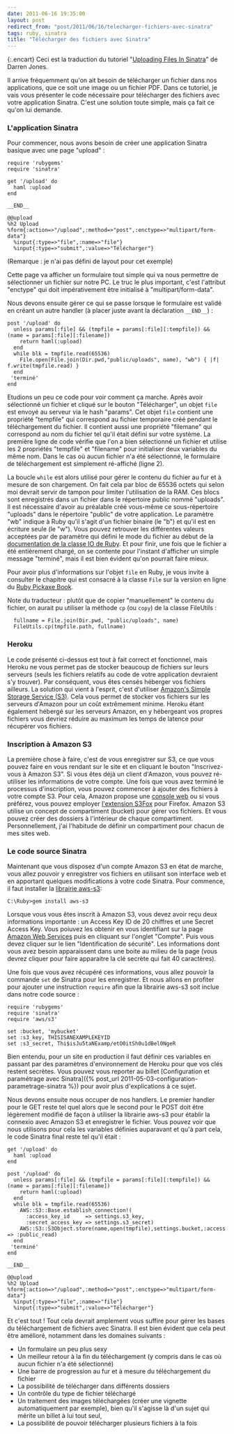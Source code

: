 ```yaml
---
date: 2011-06-16 19:35:00
layout: post
redirect_from: "post/2011/06/16/telecharger-fichiers-avec-sinatra"
tags: ruby, sinatra
title: "Télécharger des fichiers avec Sinatra"
---
```


{:.encart}
Ceci est la traduction du tutoriel "[Uploading Files In Sinatra](http://ididitmyway.herokuapp.com/past/2011/1/16/uploading_files_in_sinatra/)" de Darren Jones.

Il arrive fréquemment qu'on ait besoin de télécharger un fichier dans nos
applications, que ce soit une image ou un fichier PDF. Dans ce tutoriel, je
vais vous présenter le code nécessaire pour télécharger des fichiers avec votre
application Sinatra. C'est une solution toute simple, mais ça fait ce qu'on lui
demande.

### L'application Sinatra

Pour commencer, nous avons besoin de créer une application Sinatra basique
avec une page "upload" :

```
require 'rubygems'
require 'sinatra'

get '/upload' do
  haml :upload
end

__END__

@@upload
%h2 Upload
%form{:action=>"/upload",:method=>"post",:enctype=>"multipart/form-data"}
  %input{:type=>"file",:name=>"file"}
  %input{:type=>"submit",:value=>"Télécharger"}
```

(Remarque : je n'ai pas défini de layout pour cet exemple)

Cette page va afficher un formulaire tout simple qui va nous permettre de
sélectionner un fichier sur notre PC. Le truc le plus important, c'est
l'attribut "enctype" qui doit impérativement être initialisé à
"multipart/form-data".

Nous devons ensuite gérer ce qui se passe lorsque le formulaire est validé
en créant un autre handler (à placer juste avant la déclaration
`__END__`) :

```
post '/upload' do
  unless params[:file] && (tmpfile = params[:file][:tempfile]) && (name = params[:file][:filename])
    return haml(:upload)
  end
  while blk = tmpfile.read(65536)
    File.open(File.join(Dir.pwd,"public/uploads", name), "wb") { |f| f.write(tmpfile.read) }
  end
 'terminé'
end
```

Etudions un peu ce code pour voir comment ça marche. Après avoir sélectionné
un fichier et cliqué sur le bouton "Télécharger", un objet `file`
est envoyé au serveur via le hash "params". Cet objet `file`
contient une propriété "tempfile" qui correspond au fichier temporaire créé
pendant le téléchargement du fichier. Il contient aussi une propriété
"filemane" qui correspond au nom du fichier tel qu'il était défini sur votre
système. La première ligne de code vérifie que l'on a bien sélectionné un
fichier et utilise les 2 propriétés "tempfile" et "filename" pour initialiser
deux variables du même nom. Dans le cas où aucun fichier n'a été sélectionné,
le formulaire de téléchargement est simplement ré-affiché (ligne 2).

La boucle `while` est alors utilisé pour gérer le contenu du
fichier au fur et à mesure de son chargement. On fait cela par bloc de 65536
octets qui selon moi devrait servir de tampon pour limiter l'utilisation de la
RAM. Ces blocs sont enregistrés dans un fichier dans le répertoire public nommé
"uploads". Il est nécessaire d'avoir au préalable créé vous-même ce
sous-répertoire "uploads" dans le répertoire "public" de votre application. Le
paramètre "wb" indique à Ruby qu'il s'agit d'un fichier binaire (le "b") et
qu'il est en écriture seule (le "w"). Vous pouvez retrouver les différentes
valeurs acceptées par de paramètre qui défini le mode du fichier au début de la
[documentation
de la classe IO de Ruby](http://ruby-doc.org/core/classes/IO.html). Et pour finir, une fois que le fichier a été
entièrement chargé, on se contente pour l'instant d'afficher un simple message
"terminé", mais il est bien évident qu'on pourrait faire mieux.

Pour avoir plus d'informations sur l'objet `file` en Ruby, je
vous invite à consulter le chapitre qui est consacré à la classe
`File` sur la version en ligne du [Ruby Pickaxe Book](http://ruby-doc.org/docs/ProgrammingRuby/html/ref_c_file.html).

Note du traducteur : plutôt que de copier "manuellement" le
contenu du fichier, on aurait pu utiliser la méthode `cp` (ou
`copy`) de la classe FileUtils :

```
  fullname = File.join(Dir.pwd, "public/uploads", name)
  FileUtils.cp(tmpfile.path, fullname)
```

### Heroku

Le code présenté ci-dessus est tout à fait correct et fonctionnel, mais
Heroku ne vous permet pas de stocker beaucoup de fichiers sur leurs serveurs
(seuls les fichiers relatifs au code de votre application devraient s'y
trouver). Par conséquent, vous êtes censés héberger vos fichiers ailleurs. La
solution qui vient à l'esprit, c'est d'utiliser [Amazon's Simple Storage Service
(S3)](http://aws.amazon.com/fr/s3/). Cela vous permet de stocker vos fichiers sur les serveurs d'Amazon
pour un coût extrêmement minime. Heroku étant également hébergé sur les
serveurs Amazon, en y hébergeant vos propres fichiers vous devriez réduire au
maximum les temps de latence pour récupérer vos fichiers.

### Inscription à Amazon S3

La première chose à faire, c'est de vous enregistrer sur S3, ce que vous
pouvez faire en vous rendant sur le site et en cliquant le bouton
"Inscrivez-vous à Amazon S3". Si vous êtes déjà un client d'Amazon, vous pouvez
ré-utiliser les informations de votre compte. Une fois que vous avez terminé le
processus d'inscription, vous pouvez commencer à ajouter des fichiers à votre
compte S3. Pour cela, Amazon propose une [console web](http://aws.amazon.com/s3/us) ou si vous préférez, vous pouvez
employer [l'extension S3Fox](http://www.s3fox.net/)
pour Firefox. Amazon S3 utilise un concept de compartiment (bucket) pour gérer
vos fichiers. Et vous pouvez créer des dossiers à l'intérieur de chaque
compartiment. Personnellement, j'ai l'habitude de définir un compartiment pour
chacun de mes sites web.

### Le code source Sinatra

Maintenant que vous disposez d'un compte Amazon S3 en état de marche, vous
allez pouvoir y enregistrer vos fichiers en utilisant son interface web et en
apportant quelques modifications à votre code Sinatra. Pour commence, il faut
installer la [librairie
aws-s3](http://amazon.rubyforge.org/):

```
C:\Ruby>gem install aws-s3
```

Lorsque vous vous êtes inscrit à Amazon S3, vous devez avoir reçu deux
informations importante : un Access Key ID de 20 chiffres et une Secret
Access Key. Vous poiuvez les obtenir en vous identifiant sur la page [Amazon Web Services](http://aws.amazon.com/fr/) puis en
cliquant sur l'onglet "Compte". Puis vous devez cliquer sur le lien
"Identification de sécurité". Les informations dont vous avez besoin
apparaissent dans une boite au milieu de la page (vous devrez cliquer pour
faire apparaitre la clé secrète qui fait 40 caractères).

Une fois que vous avez récupéré ces informations, vous allez pouvoir la
commande `set` de Sinatra pour les enregistrer. Et nous allons en
profiter pour ajouter une instruction `require` afin que la
librairie aws-s3 soit inclue dans notre code source :

```
require 'rubygems'
require 'sinatra'
require 'aws/s3'

set :bucket, 'mybucket'
set :s3_key, THISISANEXAMPLEKEYID
set :s3_secret, Thi$isJu5taNExamp/etO0itSh0u1dBel0NgeR
```

Bien entendu, pour un site en production il faut définir ces variables en
passant par des paramètres d'environnement de Heroku pour que vos clés restent
secrètes. Vous pouvez vous reporter au billet [Configuration et paramétrage avec Sinatra]({% post_url 2011-05-03-configuration-parametrage-sinatra %}) pour avoir plus
d'explications à ce sujet.

Nous devons ensuite nous occuper de nos handlers. Le premier handler pour le
GET reste tel quel alors que le second pour le POST doit être légèrement
modifié de façon à utiliser la librairie aws-s3 pour établir la connexio avec
Amazon S3 et enregistrer le fichier. Vous pouvez voir que nous utilisons pour
cela les variables définies auparavant et qu'à part cela, le code Sinatra final
reste tel qu'il était :

```
get '/upload' do
  haml :upload
end

post '/upload' do
  unless params[:file] && (tmpfile = params[:file][:tempfile]) && (name = params[:file][:filename])
    return haml(:upload)
  end
  while blk = tmpfile.read(65536)
    AWS::S3::Base.establish_connection!(
      :access_key_id     => settings.s3_key,
      :secret_access_key => settings.s3_secret)
    AWS::S3::S3Object.store(name,open(tmpfile),settings.bucket,:access => :public_read)     
  end
 'terminé'
end

__END__

@@upload
%h2 Upload
%form{:action=>"/upload",:method=>"post",:enctype=>"multipart/form-data"}
  %input{:type=>"file",:name=>"file"}
  %input{:type=>"submit",:value=>"Télécharger"}
```

Et c'est tout ! Tout cela devrait amplement vous suffire pour gérer les
bases du téléchargement de fichiers avec Sinatra. Il est bien évident que cela
peut être amélioré, notamment dans les domaines suivants :

* Un formulaire un peu plus sexy
* Un meilleur retour à la fin du téléchargement (y compris dans le cas où
aucun fichier n'a été sélectionné)
* Une barre de progression au fur et à mesure du téléchargement du
fichier
* La possibilité de télécharger dans différents dossiers
* Un contrôle du type de fichier téléchargé
* Un traitement des images téléchargées (créer une vignette automatiquement
par exemple), bien qu'il s'agisse là d'un sujet qui mérite un billet à lui tout
seul,
* La possibilité de pouvoir télécharger plusieurs fichiers à la fois
